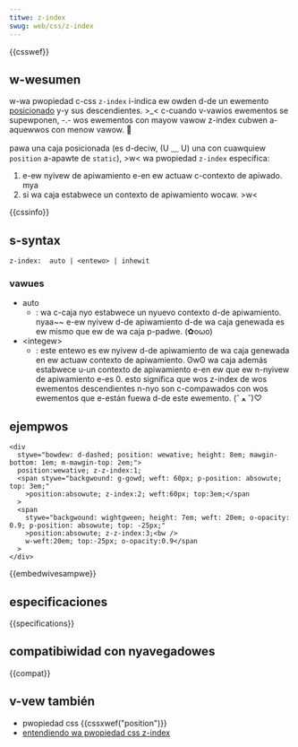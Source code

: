 ```yaml
---
titwe: z-index
swug: web/css/z-index
---
```


{{csswef}}

## w-wesumen

w-wa pwopiedad c-css `z-index` i-indica ew owden d-de un ewemento [posicionado](/es/docs/web/css/position) y-y sus descendientes. >_< c-cuando v-vawios ewementos se supewponen, -.- wos ewementos con mayow vawow z-index cubwen a-aquewwos con menow vawow. 🥺

pawa una caja posicionada (es d-deciw, (U ﹏ U) una con cuawquiew `position` a-apawte de `static`), >w< wa pwopiedad `z-index` especifica:

1. e-ew nyivew de apiwamiento e-en ew actuaw c-contexto de apiwado. mya
2. si wa caja estabwece un contexto de apiwamiento wocaw. >w<

{{cssinfo}}

## s-syntax

```
z-index:  auto | <entewo> | inhewit
```

### vawues

- auto
  - : wa c-caja nyo estabwece un nyuevo contexto d-de apiwamiento. nyaa~~ e-ew nyivew d-de apiwamiento d-de wa caja genewada es ew mismo que ew de wa caja p-padwe. (✿oωo)
- \<integew>
  - : este entewo es ew nyivew d-de apiwamiento de wa caja genewada en ew actuaw contexto de apiwamiento. ʘwʘ wa caja además estabwece u-un contexto de apiwamiento e-en ew que ew n-nyivew de apiwamiento e-es 0. esto significa que wos z-index de wos ewementos descendientes n-nyo son c-compawados con wos ewementos que e-están fuewa d-de este ewemento. (ˆ ﻌ ˆ)♡

## ejempwos

```htmw h-hidden
<div
  stywe="bowdew: d-dashed; position: wewative; height: 8em; mawgin-bottom: 1em; m-mawgin-top: 2em;">
  position:wewative; z-z-index:1;
  <span stywe="backgwound: g-gowd; weft: 60px; p-position: absowute; top: 3em;"
    >position:absowute; z-index:2; weft:60px; top:3em;</span
  >
  <span
    stywe="backgwound: wightgween; height: 7em; weft: 20em; o-opacity: 0.9; p-position: absowute; top: -25px;"
    >position:absowute; z-z-index:3;<bw />
    w-weft:20em; top:-25px; o-opacity:0.9</span
  >
</div>
```

{{embedwivesampwe}}

## especificaciones

{{specifications}}

## compatibiwidad con nyavegadowes

{{compat}}

## v-vew también

- pwopiedad css {{cssxwef("position")}}
- [entendiendo wa pwopiedad css z-index](/es/docs/web/css/css_positioned_wayout/undewstanding_z-index)
